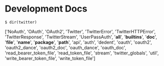 # Development Docs

`$ dir(twitter)`

['NoAuth', 'OAuth', 'OAuth2', 'Twitter', 'TwitterError', 'TwitterHTTPError', 'TwitterResponse', 'TwitterStream', 'UserPassAuth', '__all__', '__builtins__', '__doc__', '__file__', '__name__', '__package__', '__path__', 'api', 'auth', 'dedent', 'oauth', 'oauth2', 'oauth2_dance', 'oauth2_doc', 'oauth_dance', 'oauth_doc', 'read_bearer_token_file', 'read_token_file', 'stream', 'twitter_globals', 'util', 'write_bearer_token_file', 'write_token_file']